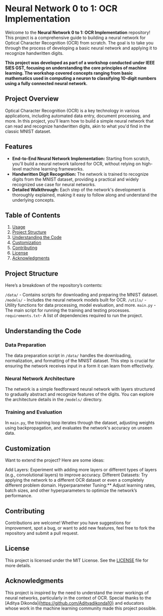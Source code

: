 # Neural Network 0 to 1: OCR Implementation

Welcome to the **Neural Network 0 to 1: OCR Implementation** repository! This project is a comprehensive guide to building a neural network for Optical Character Recognition (OCR) from scratch. The goal is to take you through the process of developing a basic neural network and applying it to recognize handwritten digits.

**This project was developed as part of a workshop conducted under IEEE SIES GST, focusing on understanding the core principles of machine learning. The workshop covered concepts ranging from basic mathematics used in computing a neuron to classifying 10-digit numbers using a fully connected neural network.**

## Project Overview

Optical Character Recognition (OCR) is a key technology in various applications, including automated data entry, document processing, and more. In this project, you'll learn how to build a simple neural network that can read and recognize handwritten digits, akin to what you'd find in the classic MNIST dataset.

## Features

- **End-to-End Neural Network Implementation:** Starting from scratch, you'll build a neural network tailored for OCR, without relying on high-level machine learning frameworks.
- **Handwritten Digit Recognition:** The network is trained to recognize digits from the MNIST dataset, providing a practical and widely recognized use case for neural networks.
- **Detailed Walkthrough:** Each step of the network's development is thoroughly explained, making it easy to follow along and understand the underlying concepts.

## Table of Contents

1. [Usage](#usage)
2. [Project Structure](#project-structure)
3. [Understanding the Code](#understanding-the-code)
4. [Customization](#customization)
5. [Contributing](#contributing)
6. [License](#license)
7. [Acknowledgments](#acknowledgments)

## Project Structure

Here’s a breakdown of the repository’s contents:

`/data/` - Contains scripts for downloading and preparing the MNIST dataset.
`/models/` - Includes the neural network models built for OCR.
`/utils/` - Utility functions for data processing, model evaluation, and more.
`main.py` - The main script for running the training and testing processes.
`requirements.txt`- A list of dependencies required to run the project.

## Understanding the Code

### Data Preparation
The data preparation script in `/data/` handles the downloading, normalization, and formatting of the MNIST dataset. This step is crucial for ensuring the network receives input in a form it can learn from effectively.

### Neural Network Architecture
The network is a simple feedforward neural network with layers structured to gradually abstract and recognize features of the digits. You can explore the architecture details in the `/models/` directory.

### Training and Evaluation
In `main.py`, the training loop iterates through the dataset, adjusting weights using backpropagation, and evaluates the network's accuracy on unseen data.

## Customization

Want to extend the project? Here are some ideas:

Add Layers: Experiment with adding more layers or different types of layers (e.g., convolutional layers) to improve accuracy.
Different Datasets: Try applying the network to a different OCR dataset or even a completely different problem domain.
Hyperparameter Tuning:** Adjust learning rates, batch sizes, and other hyperparameters to optimize the network’s performance.

## Contributing

Contributions are welcome! Whether you have suggestions for improvement, spot a bug, or want to add new features, feel free to fork the repository and submit a pull request.

## License

This project is licensed under the MIT License. See the [LICENSE](LICENSE) file for more details.

## Acknowledgments

This project is inspired by the need to understand the inner workings of neural networks, particularly in the context of OCR. 
Special thanks to the [Aditya Dikonda]{https://github.com/Adityadikonda10}  and educators whose work in the machine learning community made this project possible.
